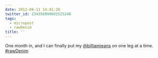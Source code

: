 ```yaml
---
date: 2012-08-11 14:41:28
twitter_id: 234358890601525248
tags:
  - micropost
  - rawDenim
title: ''
---
```


One month in, and I can finally put my [@billiamjeans](https://twitter.com/billiamjeans) on one leg at a time. [#rawDenim](https://twitter.com/hashtag/rawDenim)
